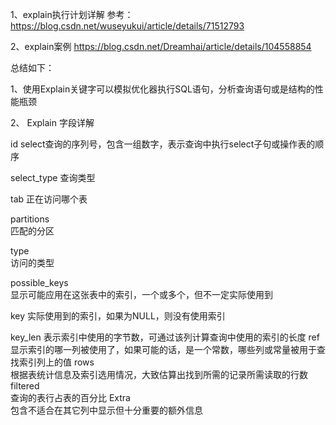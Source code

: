 1、explain执行计划详解
参考：
https://blog.csdn.net/wuseyukui/article/details/71512793

2、explain案例
https://blog.csdn.net/Dreamhai/article/details/104558854

总结如下：

1、使用Explain关键字可以模拟优化器执行SQL语句，分析查询语句或是结构的性能瓶颈

2、 Explain 字段详解

id
    select查询的序列号，包含一组数字，表示查询中执行select子句或操作表的顺序
	
select_type	
    查询类型
    
tab	
    正在访问哪个表
     
partitions	
    匹配的分区
     
type	
    访问的类型
     
possible_keys	
    显示可能应用在这张表中的索引，一个或多个，但不一定实际使用到
     
key	
    实际使用到的索引，如果为NULL，则没有使用索引

key_len	
    表示索引中使用的字节数，可通过该列计算查询中使用的索引的长度
ref	
    显示索引的哪一列被使用了，如果可能的话，是一个常数，哪些列或常量被用于查找索引列上的值
rows	
    根据表统计信息及索引选用情况，大致估算出找到所需的记录所需读取的行数
filtered	
    查询的表行占表的百分比
Extra	
    包含不适合在其它列中显示但十分重要的额外信息
    
    
    




